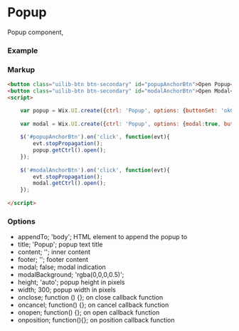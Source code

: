 # Popup

Popup component,

### Example

### Markup
```html
<button class="uilib-btn btn-secondary" id="popupAnchorBtn">Open Popup</button>
<button class="uilib-btn btn-secondary" id="modalAnchorBtn">Open Modal</button>
<script>

	var popup = Wix.UI.create({ctrl: 'Popup', options: {buttonSet: 'okCancel', fixed:true}});
	
	var modal = Wix.UI.create({ctrl: 'Popup', options: {modal:true, buttonSet: 'okCancel', fixed:true}});
	
	$('#popupAnchorBtn').on('click', function(evt){
		evt.stopPropagation();
		popup.getCtrl().open();
	});
	
	$('#modalAnchorBtn').on('click', function(evt){
		evt.stopPropagation();
		modal.getCtrl().open();
	});
	
</script>
```

### Options

* appendTo; 'body'; HTML element to append the popup to
* title; 'Popup'; popup text title
* content; ''; inner content
* footer; ''; footer content
* modal; false; modal indication
* modalBackground; 'rgba(0,0,0,0.5)';
* height; 'auto'; popup height in pixels
* width; 300; popup width in pixels
* onclose; function () {}; on close callback function
* oncancel; function() {}; on cancel callback function
* onopen; function() {}; on open callback function
* onposition; function(){}; on position callback function